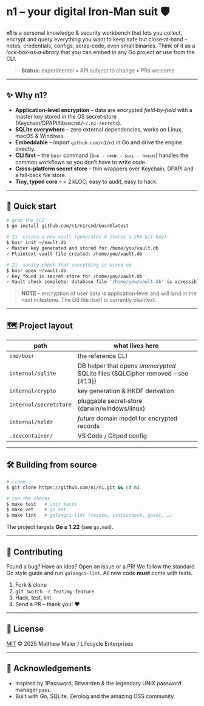 # n1 – your digital Iron‑Man suit 🛡️

**n1** is a personal knowledge & security workbench that lets you collect, encrypt and query everything you want to keep safe but close‑at‑hand – notes, credentials, configs, scrap‑code, even small binaries.  Think of it as a *lock‑box‑as‑a‑library* that you can embed in any Go project **or** use from the CLI.

> **Status:** experimental • API subject to change • PRs welcome

---

## ✨  Why n1?

* **Application‑level encryption** – data are encrypted *field‑by‑field* with a master key stored in the OS secret‑store (Keychain/DPAPI/libsecret/`~/.n1‑secrets`).
* **SQLite everywhere** – zero external dependencies, works on Linux, macOS & Windows.
* **Embeddable** – import `github.com/n1/n1` in Go and drive the engine directly.
* **CLI first** – the `bosr` command (`bᴏx ‑ ᴏᴘᴇɴ ‑ sᴇᴀʟ ‑ ʀᴏᴛᴀᴛᴇ`) handles the common workflows so you don’t have to write code.
* **Cross‑platform secret store** – thin wrappers over Keychain, DPAPI and a fall‑back file store.
* **Tiny, typed core** – < 2 kLOC; easy to audit, easy to hack.

---

## 🚀  Quick start

```bash
# grab the CLI
$ go install github.com/n1/n1/cmd/bosr@latest

# 1⃣  create a new vault (generates & stores a 256‑bit key)
$ bosr init ~/vault.db
✓ Master key generated and stored for /home/you/vault.db
✓ Plaintext vault file created: /home/you/vault.db

# 2⃣  sanity‑check that everything is wired up
$ bosr open ~/vault.db
✓ Key found in secret store for /home/you/vault.db
✓ Vault check complete: database file '/home/you/vault.db' is accessible.
```

> **NOTE** – encryption of user data is application‑level and will land in the next milestone.  The DB file itself is currently plaintext.

---

## 🗺️  Project layout

| path | what lives here |
|------|-----------------|
| `cmd/bosr` | the reference CLI |
| `internal/sqlite` | DB helper that opens *unencrypted* SQLite files (SQLCipher removed – see [#13]) |
| `internal/crypto` | key generation & HKDF derivation |
| `internal/secretstore` | pluggable secret‑store (darwin/windows/linux) |
| `internal/holdr` | *future* domain model for encrypted records |
| `.devcontainer/` | VS Code / Gitpod config |

---

## 🛠️  Building from source

```bash
# clone
$ git clone https://github.com/n1/n1.git && cd n1

# run the checks
$ make test   # unit tests
$ make vet    # go vet
$ make lint   # golangci‑lint (revive, staticcheck, gosec, …)
```

The project targets **Go ≥ 1.22** (see `go.mod`).

---

## 🔬  Contributing

Found a bug? Have an idea? Open an issue or a PR!  We follow the standard Go style guide and run `golangci‑lint`.  All new code **must** come with tests.

1. Fork & clone
2. `git switch ‑c feat/my‑feature`
3. Hack, test, lint
4. Send a PR – thank you! ❤️

---

## 📜  License

[MIT](LICENSE) © 2025 Matthew Maier / Lifecycle Enterprises

---

## 🙏  Acknowledgements

* Inspired by 1Password, Bitwarden & the legendary UNIX password manager `pass`.
* Built with Go, SQLite, Zerolog and the amazing OSS community.

